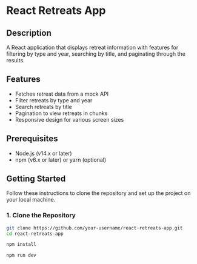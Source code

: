 # React Retreats App

## Description

A React application that displays retreat information with features for filtering by type and year, searching by title, and paginating through the results. 

## Features

- Fetches retreat data from a mock API
- Filter retreats by type and year
- Search retreats by title
- Pagination to view retreats in chunks
- Responsive design for various screen sizes

## Prerequisites

- Node.js (v14.x or later)
- npm (v6.x or later) or yarn (optional)

## Getting Started

Follow these instructions to clone the repository and set up the project on your local machine.

### 1. Clone the Repository

```bash
git clone https://github.com/your-username/react-retreats-app.git
cd react-retreats-app
```
```bash
npm install
```
```bash
npm run dev
